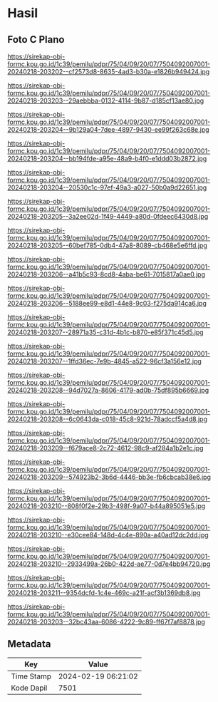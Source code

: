 # Hasil

## Foto C Plano

https://sirekap-obj-formc.kpu.go.id/1c39/pemilu/pdpr/75/04/09/20/07/7504092007001-20240218-203202--cf2573d8-8635-4ad3-b30a-e1826b949424.jpg

https://sirekap-obj-formc.kpu.go.id/1c39/pemilu/pdpr/75/04/09/20/07/7504092007001-20240218-203203--29aebbba-0132-4114-9b87-d185cf13ae80.jpg

https://sirekap-obj-formc.kpu.go.id/1c39/pemilu/pdpr/75/04/09/20/07/7504092007001-20240218-203204--9b129a04-7dee-4897-9430-ee99f263c68e.jpg

https://sirekap-obj-formc.kpu.go.id/1c39/pemilu/pdpr/75/04/09/20/07/7504092007001-20240218-203204--bb194fde-a95e-48a9-b4f0-e1ddd03b2872.jpg

https://sirekap-obj-formc.kpu.go.id/1c39/pemilu/pdpr/75/04/09/20/07/7504092007001-20240218-203204--20530c1c-97ef-49a3-a027-50b0a9d22651.jpg

https://sirekap-obj-formc.kpu.go.id/1c39/pemilu/pdpr/75/04/09/20/07/7504092007001-20240218-203205--3a2ee02d-1f49-4449-a80d-0fdeec6430d8.jpg

https://sirekap-obj-formc.kpu.go.id/1c39/pemilu/pdpr/75/04/09/20/07/7504092007001-20240218-203205--60bef785-0db4-47a8-8089-cb468e5e6ffd.jpg

https://sirekap-obj-formc.kpu.go.id/1c39/pemilu/pdpr/75/04/09/20/07/7504092007001-20240218-203206--a41b5c93-8cd8-4aba-be61-7015817a0ae0.jpg

https://sirekap-obj-formc.kpu.go.id/1c39/pemilu/pdpr/75/04/09/20/07/7504092007001-20240218-203206--5188ee99-e8d1-44e8-9c03-f275da914ca6.jpg

https://sirekap-obj-formc.kpu.go.id/1c39/pemilu/pdpr/75/04/09/20/07/7504092007001-20240218-203207--28971a35-c31d-4b1c-b870-e85f371c45d5.jpg

https://sirekap-obj-formc.kpu.go.id/1c39/pemilu/pdpr/75/04/09/20/07/7504092007001-20240218-203207--1ffd36ec-7e9b-4845-a522-96cf3a156e12.jpg

https://sirekap-obj-formc.kpu.go.id/1c39/pemilu/pdpr/75/04/09/20/07/7504092007001-20240218-203208--94d7027a-8606-4179-ad0b-75df895b6669.jpg

https://sirekap-obj-formc.kpu.go.id/1c39/pemilu/pdpr/75/04/09/20/07/7504092007001-20240218-203208--6c0643da-c018-45c8-921d-78adccf5a4d8.jpg

https://sirekap-obj-formc.kpu.go.id/1c39/pemilu/pdpr/75/04/09/20/07/7504092007001-20240218-203209--f679ace8-2c72-4612-98c9-af284a1b2e1c.jpg

https://sirekap-obj-formc.kpu.go.id/1c39/pemilu/pdpr/75/04/09/20/07/7504092007001-20240218-203209--574923b2-3b6d-4446-bb3e-fb6cbcab38e6.jpg

https://sirekap-obj-formc.kpu.go.id/1c39/pemilu/pdpr/75/04/09/20/07/7504092007001-20240218-203210--808f0f2e-29b3-498f-9a07-b44a895051e5.jpg

https://sirekap-obj-formc.kpu.go.id/1c39/pemilu/pdpr/75/04/09/20/07/7504092007001-20240218-203210--e30cee84-148d-4c4e-890a-a40ad12dc2dd.jpg

https://sirekap-obj-formc.kpu.go.id/1c39/pemilu/pdpr/75/04/09/20/07/7504092007001-20240218-203210--2933499a-26b0-422d-ae77-0d7e4bb94720.jpg

https://sirekap-obj-formc.kpu.go.id/1c39/pemilu/pdpr/75/04/09/20/07/7504092007001-20240218-203211--9354dcfd-1c4e-469c-a21f-acf3b1369db8.jpg

https://sirekap-obj-formc.kpu.go.id/1c39/pemilu/pdpr/75/04/09/20/07/7504092007001-20240218-203203--32bc43aa-6086-4222-9c89-ff67f7af8878.jpg


## Metadata

| Key        | Value               |
| ---------- | ------------------- |
| Time Stamp | 2024-02-19 06:21:02 |
| Kode Dapil | 7501                |



